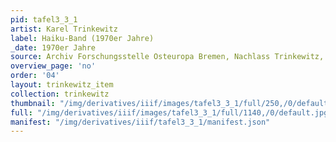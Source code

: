 ```yaml
---
pid: tafel3_3_1
artist: Karel Trinkewitz
label: Haiku-Band (1970er Jahre)
_date: 1970er Jahre
source: Archiv Forschungsstelle Osteuropa Bremen, Nachlass Trinkewitz, FSO 2–060.
overview_page: 'no'
order: '04'
layout: trinkewitz_item
collection: trinkewitz
thumbnail: "/img/derivatives/iiif/images/tafel3_3_1/full/250,/0/default.jpg"
full: "/img/derivatives/iiif/images/tafel3_3_1/full/1140,/0/default.jpg"
manifest: "/img/derivatives/iiif/tafel3_3_1/manifest.json"
---
```

